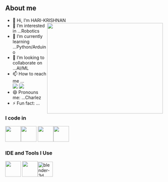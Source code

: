 ## About me
- 👋 Hi, I’m HARI-KRISHNAN
  <img align="right" width="370" height="290" src="https://i.pinimg.com/originals/47/f0/34/47f0342cec72b800463bf003eac1257e.gif">
- 👀 I’m interested in ...Robotics
- 🌱 I’m currently learning ...Python/Arduino
- 💞️ I’m looking to collaborate on ...AI/ML
- 📫 How to reach me ...
  <br/> [<img src="https://img.shields.io/badge/Twitter-1DA1F2?style=for-the-badge&logo=twitter&logoColor=white" />](https://twitter.com/tncharlez21) [<img src="https://img.shields.io/badge/LinkedIn-0077B5?style=for-the-badge&logo=linkedin&logoColor=white" />](https://www.linkedin.com/in/hari-krishnan-373339288/)
- 😄 Pronouns me: ...Charlez
- ⚡ Fun fact: ...

### I code in
<img height="50" width="50" src="https://img.icons8.com/color/48/000000/python.png" /><img height="50" width="50" src="https://img.icons8.com/color/48/000000/html-5.png" /> <img height="50" width="50" src="https://img.icons8.com/color/48/000000/css3.png" /><img height="50" width="50" src="https://img.icons8.com/color/48/000000/java-coffee-cup-logo.png" />

### IDE and Tools I Use
<img height="50" width="50" src="https://img.icons8.com/color/48/000000/visual-studio-code-2019.png"/> <img height="50" width="50" src="https://img.icons8.com/color/48/000000/pycharm.png"/><img width="48" height="48" src="https://img.icons8.com/color/48/blender-3d.png" alt="blender-3d"/> 
<!---
HARI-CHARLEZ/HARI-CHARLEZ is a ✨ special ✨ repository because its `README.md` (this file) appears on your GitHub profile.
You can click the Preview link to take a look at your changes.
--->
